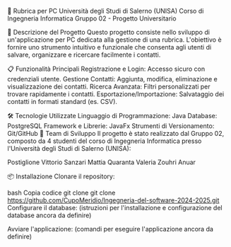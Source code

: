 📒 Rubrica per PC
Università degli Studi di Salerno (UNISA)
Corso di Ingegneria Informatica
Gruppo 02 - Progetto Universitario

🚀 Descrizione del Progetto
Questo progetto consiste nello sviluppo di un'applicazione per PC dedicata alla gestione di una rubrica. L'obiettivo è fornire uno strumento intuitivo e funzionale che consenta agli utenti di salvare, organizzare e ricercare facilmente i contatti.

📋 Funzionalità Principali
Registrazione e Login: Accesso sicuro con credenziali utente.
Gestione Contatti: Aggiunta, modifica, eliminazione e visualizzazione dei contatti.
Ricerca Avanzata: Filtri personalizzati per trovare rapidamente i contatti.
Esportazione/Importazione: Salvataggio dei contatti in formati standard (es. CSV).

🛠️ Tecnologie Utilizzate
Linguaggio di Programmazione: Java
Database: PostgreSQL
Framework e Librerie: JavaFx
Strumenti di Versionamento: Git/GitHub
👥 Team di Sviluppo
Il progetto è stato realizzato dal Gruppo 02, composto da 4 studenti del corso di Ingegneria Informatica presso l'Università degli Studi di Salerno (UNISA):

Postiglione Vittorio
Sanzari Mattia
Quaranta Valeria
Zouhri Anuar

📦 Installazione
Clonare il repository:

bash
Copia codice
git clone git clone https://github.com/CupoMeridio/Ingegneria-del-software-2024-2025.git
Configurare il database:
(istruzioni per l'installazione e configurazione del database ancora da definire)

Avviare l'applicazione:
(comandi per eseguire l'applicazione ancora da definire)
